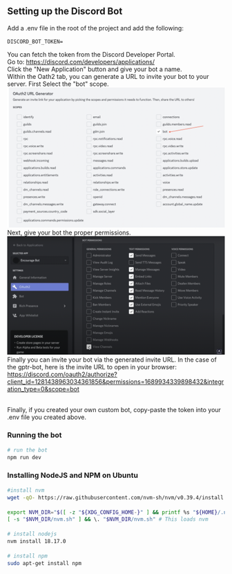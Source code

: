 ## Setting up the Discord Bot

Add a .env file in the root of the project and add the following:

```
DISCORD_BOT_TOKEN=
```

You can fetch the token from the Discord Developer Portal.
<br>
Go to: https://discord.com/developers/applications/
<br>
Click the "New Application" button and give your bot a name.
<br>
Within the Oath2 tab, you can generate a URL to invite your bot to your server.
First Select the "bot" scope.
<img src="./img/oath2-url-generator.png">
<br>
Next, give your bot the proper permissions.
<br>
<img src="./img/bot-permissions.png">
<br>
Finally you can invite your bot via the generated invite URL. In the case of the gptr-bot, here is the invite URL to open in your browser:
<br>
https://discord.com/oauth2/authorize?client_id=1281438963034361856&permissions=1689934339898432&integration_type=0&scope=bot

<br>
Finally, if you created your own custom bot, copy-paste the token into your .env file you created above.


### Running the bot

```bash
# run the bot
npm run dev
```

### Installing NodeJS and NPM on Ubuntu

```bash
#install nvm
wget -qO- https://raw.githubusercontent.com/nvm-sh/nvm/v0.39.4/install.sh | bash

export NVM_DIR="$([ -z "${XDG_CONFIG_HOME-}" ] && printf %s "${HOME}/.nvm" || printf %s "${XDG_CONFIG_HOME}/nvm")"
[ -s "$NVM_DIR/nvm.sh" ] && \. "$NVM_DIR/nvm.sh" # This loads nvm

# install nodejs
nvm install 18.17.0

# install npm
sudo apt-get install npm
```
